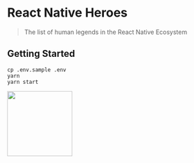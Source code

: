 # React Native Heroes

> The list of human legends in the React Native Ecosystem

## Getting Started

```console
cp .env.sample .env
yarn
yarn start
```

<a href="https://hasura.io">
  <img width="150px" src="https://graphql-engine-cdn.hasura.io/img/powered_by_hasura_primary_darkbg.svg" />
</a>
